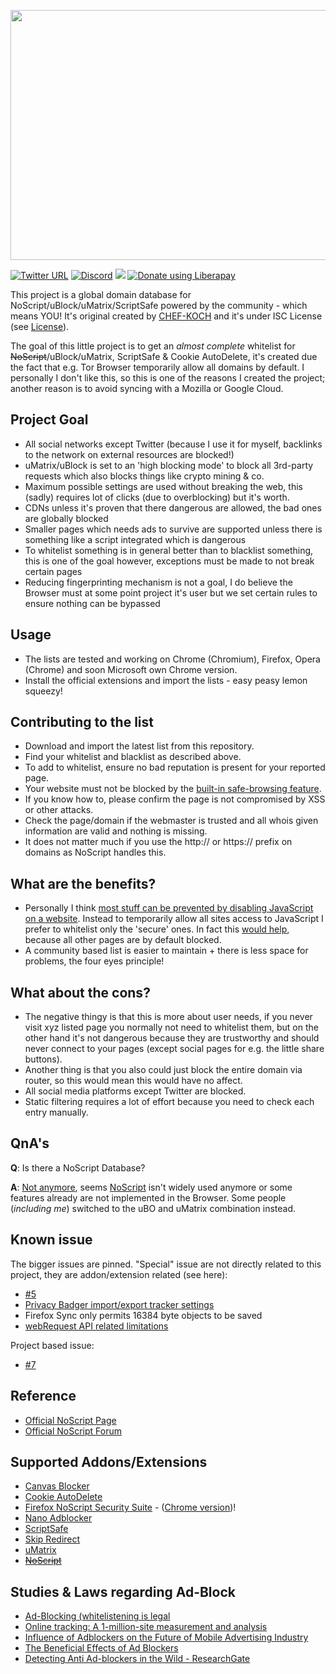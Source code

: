 <p align="center">
  <img width="600" height="400" src="https://s3.amazonaws.com/www-codefuel-wp-cdn/wp-content/uploads/2015/10/26064244/The-Ad-Blocker-Landscape.jpg">
</p>

[![Twitter URL](https://img.shields.io/twitter/url/https/twitter.com/fold_left.svg?style=social&label=Follow%20%40CHEF-KOCH)](https://twitter.com/CKsTechNews)
[![Discord](https://img.shields.io/discord/418256415874875402.svg?colorA=7289da&colorB=99aab5&label=Discord&logo=discord&maxAge=60)](https://discord.me/CHEF-KOCH)
<img src="http://img.shields.io/liberapay/receives/CHEF-KOCH.svg?logo=liberapay">
<noscript><a href="https://liberapay.com/CHEF-KOCH/donate"><img alt="Donate using Liberapay" src="https://liberapay.com/assets/widgets/donate.svg"></a></noscript>

This project is a global domain database for NoScript/uBlock/uMatrix/ScriptSafe powered by the community - which means YOU! It's original created by [CHEF-KOCH](https://github.com/CHEF-KOCH) and it's under ISC License (see [License](https://github.com/CHEF-KOCH/NoScript-Whitelist/blob/master/LICENSE)).


The goal of this little project is to get an _almost complete_ whitelist for ~~NoScript~~/uBlock/uMatrix, ScriptSafe & Cookie AutoDelete, it's created due the fact that e.g. Tor Browser temporarily allow all domains by default. I personally I don't like this, so this is one of the reasons I created the project; another reason is to avoid syncing with a Mozilla or Google Cloud.


Project Goal
---------------

* All social networks except Twitter (because I use it for myself, backlinks to the network on external resources are blocked!)
* uMatrix/uBlock is set to an 'high blocking mode' to block all 3rd-party requests which also blocks things like crypto mining & co.
* Maximum possible settings are used without breaking the web, this (sadly) requires lot of clicks (due to overblocking) but it's worth.
* CDNs unless it's proven that there dangerous are allowed, the bad ones are globally blocked
* Smaller pages which needs ads to survive are supported unless there is something like a script integrated which is dangerous
* To whitelist something is in general better than to blacklist something, this is one of the goal however, exceptions must be made to not break certain pages
* Reducing fingerprinting mechanism is not a goal, I do believe the Browser must at some point project it's user but we set certain rules to ensure nothing can be bypassed


Usage
---------------

* The lists are tested and working on Chrome (Chromium), Firefox, Opera (Chrome) and soon Microsoft own Chrome version.
* Install the official extensions and import the lists - easy peasy lemon squeezy!


Contributing to the list
---------------

* Download and import the latest list from this repository.
* Find your whitelist and blacklist as described above.
* To add to whitelist, ensure no bad reputation is present for your reported page.
* Your website must not be blocked by the [built-in safe-browsing feature](https://www.google.com/safebrowsing/static/faq.html).
* If you know how to, please confirm the page is not compromised by XSS or other attacks.
* Check the page/domain if the webmaster is trusted and all whois given information are valid and nothing is missing.
* It does not matter much if you use the http:// or https:// prefix on domains as NoScript handles this.


What are the benefits?
---------------

* Personally I think [most stuff can be prevented by disabling JavaScript on a website](https://deadliestwebattacks.com/tag/javascript/). Instead to temporarily allow all sites access to JavaScript I prefer to whitelist only the 'secure' ones. In fact this [would help](https://www.whonix.org/wiki/Tor_Browser/Download_Confirmation_Screen), because all other pages are by default blocked.
* A community based list is easier to maintain + there is less space for problems, the four eyes principle!


What about the cons?
---------------

* The negative thingy is that this is more about user needs, if you never visit xyz listed page you normally not need to whitelist them, but on the other hand it's not dangerous because they are trustworthy and should never connect to your pages (except social pages for e.g. the little share buttons).
* Another thing is that you also could just block the entire domain via router, so this would mean this would have no affect.
* All social media platforms except Twitter are blocked.
* Static filtering requires a lot of effort because you need to check each entry manually.


QnA's
---------------

**Q**: Is there a NoScript Database?


**A**: [Not anymore](https://github.com/CHEF-KOCH/Blocker-database/issues/16), seems [NoScript](https://en.wikipedia.org/wiki/NoScript) isn't widely used anymore or some features already are not implemented in the Browser. Some people (_including me_) switched to the uBO and uMatrix combination instead.


Known issue
---------------

The bigger issues are pinned. "Special" issue are not directly related to this project, they are addon/extension related (see here):

* [#5](https://github.com/CHEF-KOCH/Blocker-database/issues/5)
* [Privacy Badger import/export tracker settings](https://gist.github.com/noromanba/b0f5f772573bd982190afba6374395cd)
* Firefox Sync only permits 16384 byte objects to be saved
* [webRequest API related limitations](https://www.theregister.co.uk/2019/05/29/google_webrequest_api/)

Project based issue:

* [#7](https://github.com/CHEF-KOCH/NoScript-Whitelist/issues/7)


Reference
-----------------

* [Official NoScript Page](https://noscript.net/)
* [Official NoScript Forum](https://forums.informaction.com/viewforum.php?f=3)


Supported Addons/Extensions
-----------------

* [Canvas Blocker](https://addons.mozilla.org/en-US/firefox/addon/canvasblocker/)
* [Cookie AutoDelete](https://github.com/Cookie-AutoDelete/Cookie-AutoDelete)
* [Firefox NoScript Security Suite](https://addons.mozilla.org/en-US/firefox/addon/noscript/) - ([Chrome version](https://chrome.google.com/webstore/detail/noscript/doojmbjmlfjjnbmnoijecmcbfeoakpjm?hl=en))!
* [Nano Adblocker](https://github.com/NanoAdblocker/NanoCore#nano-adblocker-core)
* [ScriptSafe](https://github.com/andryou/scriptsafe)
* [Skip Redirect](https://addons.mozilla.org/en-US/firefox/addon/skip-redirect/)
* [uMatrix](https://github.com/gorhill/uMatrix)
* ~~[NoScript](https://github.com/hackademix/noscript)~~


Studies & Laws regarding Ad-Block
-----------------

* [Ad-Blocking (whitelistening is legal](https://www.bundeskartellamt.de/SharedDocs/Meldung/DE/Pressemitteilungen/2019/21_01_2019_Eyeo_Google.html;jsessionid=DD7B1C84F1A21544D925AB829F6944D1.1_cid378?nn=3591568)
* [Online tracking: A 1-million-site measurement and analysis](https://webtransparency.cs.princeton.edu/webcensus/)
* [Influence of Adblockers on the Future of Mobile Advertising Industry](https://www.theseus.fi/bitstream/handle/10024/140335/Rudneva_Elena.pdf?sequence=1)
* [The Beneficial Effects of Ad Blockers](http://stedes.com/pdfs/DRS%20-%20The%20Beneficial%20Effects%20of%20Ad%20Blockers%20-%202017.pdf)
* [Detecting Anti Ad-blockers in the Wild - ResearchGate](https://www.researchgate.net/publication/318304402_Detecting_Anti_Ad-blockers_in_the_Wild)
